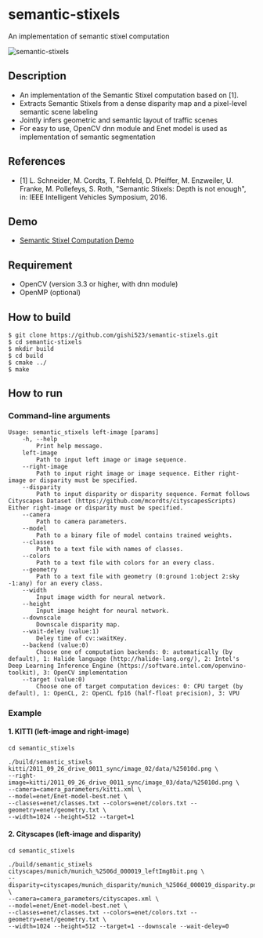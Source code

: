 # semantic-stixels
An implementation of semantic stixel computation

![semantic-stixels](https://github.com/gishi523/semantic-stixels/wiki/images/semantic-stixels.png)

## Description
- An implementation of the Semantic Stixel computation based on [1].
- Extracts Semantic Stixels from a dense disparity map and a pixel-level semantic scene labeling
- Jointly infers geometric and semantic layout of traffic scenes
- For easy to use, OpenCV dnn module and Enet model is used as implementation of semantic segmentation

## References
- [1] L. Schneider, M. Cordts, T. Rehfeld, D. Pfeiffer, M. Enzweiler, U. Franke, M. Pollefeys, S. Roth, "Semantic Stixels: Depth is not enough", in: IEEE Intelligent Vehicles Symposium, 2016.

## Demo
- <a href="https://youtu.be/XdTRI3HrYjc" target="_blank">Semantic Stixel Computation Demo</a>

## Requirement
- OpenCV (version 3.3 or higher, with dnn module)
- OpenMP (optional)

## How to build
```
$ git clone https://github.com/gishi523/semantic-stixels.git
$ cd semantic-stixels
$ mkdir build
$ cd build
$ cmake ../
$ make
```

## How to run
### Command-line arguments
```
Usage: semantic_stixels left-image [params]
	-h, --help
		Print help message.
	left-image
		Path to input left image or image sequence.
	--right-image
		Path to input right image or image sequence. Either right-image or disparity must be specified.
	--disparity
		Path to input disparity or disparity sequence. Format follows Cityscapes Dataset (https://github.com/mcordts/cityscapesScripts) Either right-image or disparity must be specified.
	--camera
		Path to camera parameters.
	--model
		Path to a binary file of model contains trained weights.
	--classes
		Path to a text file with names of classes.
	--colors
		Path to a text file with colors for an every class.
	--geometry
		Path to a text file with geometry (0:ground 1:object 2:sky -1:any) for an every class.
	--width
		Input image width for neural network.
	--height
		Input image height for neural network.
	--downscale
		Downscale disparity map.
	--wait-deley (value:1)
		Deley time of cv::waitKey.
	--backend (value:0)
		Choose one of computation backends: 0: automatically (by default), 1: Halide language (http://halide-lang.org/), 2: Intel's Deep Learning Inference Engine (https://software.intel.com/openvino-toolkit), 3: OpenCV implementation
	--target (value:0)
		Choose one of target computation devices: 0: CPU target (by default), 1: OpenCL, 2: OpenCL fp16 (half-float precision), 3: VPU
```

### Example
#### 1. KITTI (left-image and right-image)
```
cd semantic_stixels

./build/semantic_stixels kitti/2011_09_26_drive_0011_sync/image_02/data/%25010d.png \
--right-image=kitti/2011_09_26_drive_0011_sync/image_03/data/%25010d.png \
--camera=camera_parameters/kitti.xml \
--model=enet/Enet-model-best.net \
--classes=enet/classes.txt --colors=enet/colors.txt --geometry=enet/geometry.txt \
--width=1024 --height=512 --target=1
```

#### 2. Cityscapes (left-image and disparity)
```
cd semantic_stixels

./build/semantic_stixels cityscapes/munich/munich_%2506d_000019_leftImg8bit.png \
--disparity=cityscapes/munich_disparity/munich_%2506d_000019_disparity.png \
--camera=camera_parameters/cityscapes.xml \
--model=enet/Enet-model-best.net \
--classes=enet/classes.txt --colors=enet/colors.txt --geometry=enet/geometry.txt \
--width=1024 --height=512 --target=1 --downscale --wait-deley=0
```
